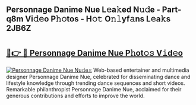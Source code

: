 ## Personnage Danime Nue L𝚎a𝚔ed N𝚞𝚍e - Part-q8m Vi𝚍𝚎o P𝚑𝚘tos - H𝚘𝚝 O𝚗𝚕yf𝚊ns L𝚎a𝚔s 2JB6Z

# <h2><a href="http://kfdjxg.oniu.top/?m=Personnage+Danime+Nue">🔗👉 🔴 Personnage Danime Nue P𝚑ot𝚘𝚜 V𝚒d𝚎o</a></h2>

[![Personnage Danime Nue Nu𝚍e𝚜](https://i.imgur.com/0qMVB7G.gif)](http://kfdjxg.oniu.top/?m=Personnage+Danime+Nue)
Web-based entertainer and multimedia designer Personnage Danime Nue, celebrated for disseminating dance and lifestyle knowledge through trending dance sequences and short videos. Remarkable philanthropist Personnage Danime Nue, acclaimed for their generous contributions and efforts to improve the world.  
